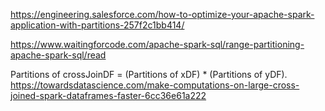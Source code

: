 https://engineering.salesforce.com/how-to-optimize-your-apache-spark-application-with-partitions-257f2c1bb414/

https://www.waitingforcode.com/apache-spark-sql/range-partitioning-apache-spark-sql/read

Partitions of crossJoinDF = (Partitions of xDF) * (Partitions of yDF).
https://towardsdatascience.com/make-computations-on-large-cross-joined-spark-dataframes-faster-6cc36e61a222